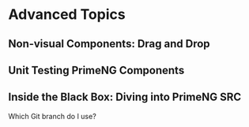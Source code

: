 
# Advanced Topics


## Non-visual Components: Drag and Drop

## Unit Testing PrimeNG Components

## Inside the Black Box: Diving into PrimeNG SRC

Which Git branch do I use?


